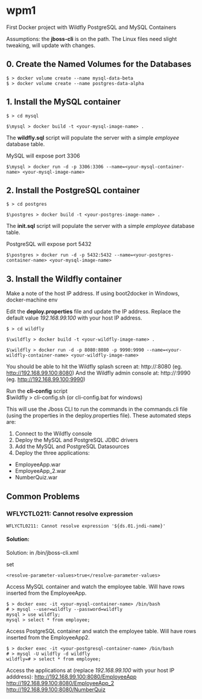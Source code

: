 # wpm1
First Docker project with Wildfly PostgreSQL and MySQL Containers

Assumptions: the **jboss-cli** is on the path.
The Linux files need slight tweaking, will update with changes.

## 0. Create the Named Volumes for the Databases

    $ > docker volume create --name mysql-data-beta
    $ > docker volume create --name postgres-data-alpha
	
## 1. Install the MySQL container

    $ > cd mysql
    
    $\mysql > docker build -t <your-mysql-image-name> .

The **wildfly.sql** script will populate the server with a simple
*employee* database table.

MySQL will expose port 3306

    $\mysql > docker run -d -p 3306:3306 --name=<your-mysql-container-name> <your-mysql-image-name>


## 2. Install the PostgreSQL container

    $ > cd postgres
    
    $\postgres > docker build -t <your-postgres-image-name> .

The **init.sql** script will populate the server with a simple
*employee* database table.

PostgreSQL will expose port 5432

    $\postgres > docker run -d -p 5432:5432 --name=<your-postgres-container-name> <your-mysql-image-name>


## 3. Install the Wildfly container

Make a note of the host IP address. If using boot2docker in Windows, 
    docker-machine env <your-docker-machine-name>

Edit the **deploy.properties** file and update the IP address. Replace the default value *192.168.99.100* with your host IP address.

    $ > cd wildfly

    $\wildfly > docker build -t <your-wildfly-image-name> .
    
    $\wildfly > docker run -d -p 8080:8080 -p 9990:9990 --name=<your-wildfly-container-name> <your-wildfly-image-name>

You should be able to hit the Wildfly splash screen at: 
    http://<host-IP-address>:8080 (eg. http://192.168.99.100:8080)
And the Wildfly admin console at: 
    http://<host-IP-address>:9990 (eg. http://192.168.99.100:9990)

Run the **cli-config** script	
    $\wildfly > cli-config.sh (or cli-config.bat for windows)

This will use the Jboss CLI to run the commands in the commands.cli file (using the properties in the deploy.properties file).
These automated steps are:
 1. Connect to the Wildfly console
 2. Deploy the MySQL and PostgreSQL JDBC drivers
 3. Add the MySQL and PostgreSQL Datasources
 4. Deploy the three applications: 
   * EmployeeApp.war
   * EmployeeApp_2.war
   * NumberQuiz.war

## Common Problems
### WFLYCTL0211: Cannot resolve expression
    WFLYCTL0211: Cannot resolve expression '${ds.01.jndi-name}'
#### Solution:
Solution:
in *<wildfly-home>*/bin/jboss-cli.xml

set

    <resolve-parameter-values>true</resolve-parameter-values>



Access MySQL container and watch the employee table. Will have rows inserted from the EmployeeApp.

    $ > docker exec -it <your-mysql-container-name> /bin/bash
    # > mysql --user=wildfly --password=wildfly
    mysql > use wildfly;
    mysql > select * from employee;

Access PostgreSQL container and watch the employee table. Will have rows inserted from the EmployeeApp2.

    $ > docker exec -it <your-postgresql-container-name> /bin/bash
    # > mysql -U wildfly -d wildfly
    wildfly=# > select * from employee;

Access the applications at (replace *192.168.99.100* with your host IP adddress): 
    http://192.168.99.100:8080/EmployeeApp
    http://192.168.99.100:8080/EmployeeApp_2
    http://192.168.99.100:8080/NumberQuiz





